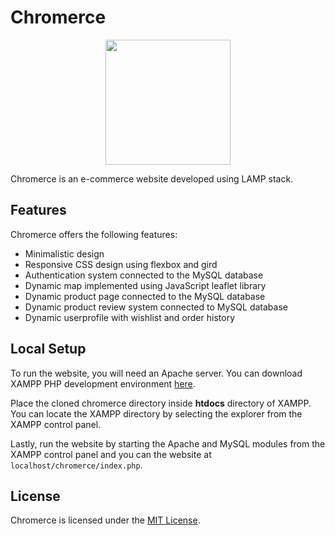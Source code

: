 # Chromerce

<p alt="logo" align="center"><a href="https://github.com/rmanaem/chromerce/blob/master/imgages/logo.png"><img src="https://github.com/rmanaem/chromerce/blob/master/images/logo.png?raw=true" width=200/></a></p>

Chromerce is an e-commerce website developed using LAMP stack.

## Features

Chromerce offers the following features:

- Minimalistic design
- Responsive CSS design using flexbox and gird
- Authentication system connected to the MySQL database
- Dynamic map implemented using JavaScript leaflet library
- Dynamic product page connected to the MySQL database
- Dynamic product review system connected to MySQL database
- Dynamic userprofile with wishlist and order history

## Local Setup

To run the website, you will need an Apache server. You can download XAMPP PHP development environment [here](https://www.apachefriends.org/).

Place the cloned chromerce directory inside **htdocs** directory of XAMPP. You can locate the XAMPP directory by selecting the explorer from the XAMPP control panel.

Lastly, run the website by starting the Apache and MySQL modules from the XAMPP control panel and you can the website at `localhost/chromerce/index.php`.

## License

Chromerce is licensed under the [MIT License](LICENSE).
